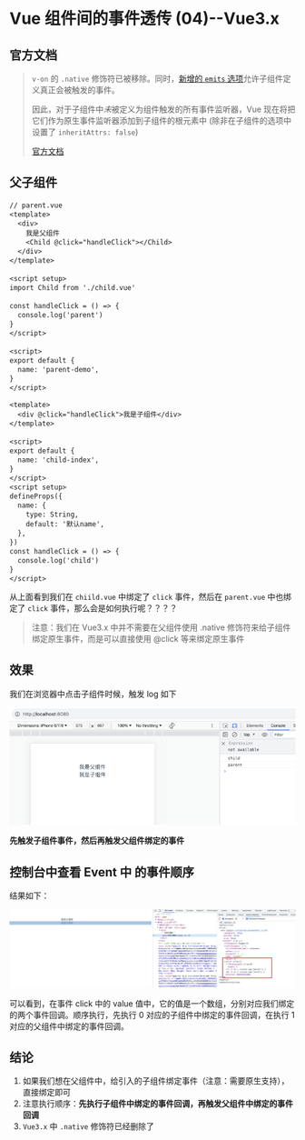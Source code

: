 # Vue 组件间的事件透传 (04)--Vue3.x

## 官方文档

> `v-on` 的 `.native` 修饰符已被移除。同时，[新增的 `emits` 选项](https://v3-migration.vuejs.org/zh/breaking-changes/emits-option)允许子组件定义真正会被触发的事件。
>
> 因此，对于子组件中*未*被定义为组件触发的所有事件监听器，Vue 现在将把它们作为原生事件监听器添加到子组件的根元素中 (除非在子组件的选项中设置了 `inheritAttrs: false`)
>
> [官方文档](https://v3-migration.vuejs.org/zh/breaking-changes/v-on-native-modifier-removed.html#_3-x-%E8%AF%AD%E6%B3%95)

## 父子组件

```vue
// parent.vue
<template>
  <div>
    我是父组件
    <Child @click="handleClick"></Child>
  </div>
</template>

<script setup>
import Child from './child.vue'

const handleClick = () => {
  console.log('parent')
}
</script>

<script>
export default {
  name: 'parent-demo',
}
</script>
```

```vue
<template>
  <div @click="handleClick">我是子组件</div>
</template>

<script>
export default {
  name: 'child-index',
}
</script>
<script setup>
defineProps({
  name: {
    type: String,
    default: '默认name',
  },
})
const handleClick = () => {
  console.log('child')
}
</script>
```

从上面看到我们在 `chiild.vue` 中绑定了 `click` 事件，然后在 `parent.vue` 中也绑定了 `click` 事件，那么会是如何执行呢？？？？

> 注意：我们在 Vue3.x 中并不需要在父组件使用 .native 修饰符来给子组件绑定原生事件，而是可以直接使用 @click 等来绑定原生事件

## 效果

我们在浏览器中点击子组件时候，触发 log 如下

![image-20230904232433478](./assets/image-20230904232433478.png)

**先触发子组件事件，然后再触发父组件绑定的事件**

## 控制台中查看 Event 中 的事件顺序

结果如下：

![image-20230905220451123](./assets/image-20230905220451123.png)

可以看到，在事件 click 中的 value 值中，它的值是一个数组，分别对应我们绑定的两个事件回调。顺序执行，先执行 0 对应的子组件中绑定的事件回调，在执行 1 对应的父组件中绑定的事件回调。

## 结论

1. 如果我们想在父组件中，给引入的子组件绑定事件（注意：需要原生支持），直接绑定即可
2. 注意执行顺序：**先执行子组件中绑定的事件回调，再触发父组件中绑定的事件回调**
3. `Vue3.x` 中 `.native` 修饰符已经删除了

